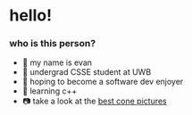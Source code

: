 # hello!
### who is this person?
- 🦦 my name is evan                                                                      
- 🌛 undergrad CSSE student at UWB
- 🥕 hoping to become a software dev enjoyer 
- 🍚 learning c++
- 📷 take a look at the [best cone pictures](https://photos.app.goo.gl/FaeCkL8m6gk2nyLD6)

<!---
evanjgrey/evanjgrey is a ✨ special ✨ repository because its `README.md` (this file) appears on your GitHub profile.
You can click the Preview link to take a look at your changes.
--->
